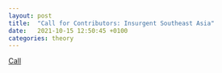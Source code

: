 ```yaml
---
layout: post
title:  "Call for Contributors: Insurgent Southeast Asia"
date:   2021-10-15 12:50:45 +0100
categories: theory
---
```


[Call](Call_ISEA,jpg)

